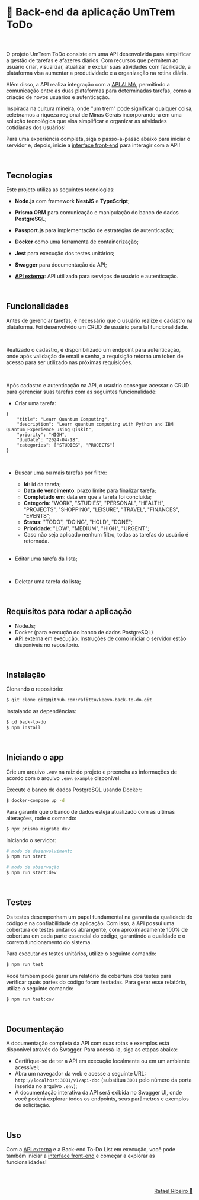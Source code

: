 # 📝 Back-end da aplicação UmTrem ToDo

###

<br>

O projeto UmTrem ToDo consiste em uma API desenvolvida para simplificar a gestão de tarefas e afazeres diários. Com recursos que permitem ao usuário criar, visualizar, atualizar e excluir suas atividades com facilidade, a plataforma visa aumentar a produtividade e a organização na rotina diária.

Além disso, a API realiza integração com a [API ALMA](https://github.com/rafittu/back-alma), permitindo a comunicação entre as duas plataformas para determinadas tarefas, como a criação de novos usuários e autenticação.

Inspirada na cultura mineira, onde "um trem" pode significar qualquer coisa, celebramos a riqueza regional de Minas Gerais incorporando-a em uma solução tecnológica que visa simplificar e organizar as atividades cotidianas dos usuários!

Para uma experiência completa, siga o passo-a-passo abaixo para iniciar o servidor e, depois, inicie a [interface front-end](https://github.com/rafittu/keevo-front-to-do) para interagir com a API!

<br>

## Tecnologias

Este projeto utiliza as seguintes tecnologias:

- **Node.js** com framework **NestJS** e **TypeScript**;
- **Prisma ORM** para comunicação e manipulação do banco de dados **PostgreSQL**;
- **Passport.js** para implementação de estratégias de autenticação;

- **Docker** como uma ferramenta de containerização;
- **Jest** para execução dos testes unitários;
- **Swagger** para documentação da API;

- **[API externa](https://github.com/rafittu/back-alma)**: API utilizada para serviços de usuário e autenticação.

<br>

## Funcionalidades

Antes de gerenciar tarefas, é necessário que o usuário realize o cadastro na plataforma. Foi desenvolvido um CRUD de usuário para tal funcionalidade.

<br>

Realizado o cadastro, é disponibilizado um endpoint para autenticação, onde após validação de email e senha, a requisição retorna um token de acesso para ser utilizado nas próximas requisições.

<br>

Após cadastro e autenticação na API, o usuário consegue acessar o CRUD para gerenciar suas tarefas com as seguintes funcionalidade:

- Criar uma tarefa:
```
{
	"title": "Learn Quantum Computing",
	"description": "Learn quantum computing with Python and IBM Quantum Experience using Qiskit",
	"priority": "HIGH",
	"dueDate": "2024-04-18",
	"categories": ["STUDIES", "PROJECTS"]
}
```

<br>

- Buscar uma ou mais tarefas por filtro:
    - **Id**: id da tarefa;
    - **Data de vencimento**: prazo limite para finalizar tarefa;
    - **Completado em**: data em que a tarefa foi concluída;
    - **Categoria**: "WORK", "STUDIES", "PERSONAL", "HEALTH", "PROJECTS", "SHOPPING", "LEISURE", "TRAVEL", "FINANCES", "EVENTS";
    - **Status**: "TODO", "DOING", "HOLD", "DONE";
    - **Prioridade**: "LOW", "MEDIUM", "HIGH", "URGENT";
    - Caso não seja aplicado nenhum filtro, todas as tarefas do usuário é retornada.

  <br>

- Editar uma tarefa da lista;
  
<br>

- Deletar uma tarefa da lista;

<br>

## Requisitos para rodar a aplicação

- NodeJs;
- Docker (para execução do banco de dados PostgreSQL)
- [API externa](https://github.com/rafittu/back-alma) em execução. Instruções de como iniciar o servidor estão disponíveis no repositório.

<br>

## Instalação

Clonando o repositório:

```bash
$ git clone git@github.com:rafittu/keevo-back-to-do.git
```

Instalando as dependências:

```bash
$ cd back-to-do
$ npm install
```

<br>

## Iniciando o app

Crie um arquivo `.env` na raiz do projeto e preencha as informações de acordo com o arquivo `.env.example` disponível.

Execute o banco de dados PostgreSQL usando Docker:

```bash
$ docker-compose up -d
```

Para garantir que o banco de dados esteja atualizado com as ultimas alterações, rode o comando:

```bash
$ npx prisma migrate dev
```

Iniciando o servidor:

```bash
# modo de desenvolvimento
$ npm run start

# modo de observação
$ npm run start:dev
```

<br>

## Testes

Os testes desempenham um papel fundamental na garantia da qualidade do código e na confiabilidade da aplicação. Com isso, à API possui uma cobertura de testes unitários abrangente, com aproximadamente 100% de cobertura em cada parte essencial do código, garantindo a qualidade e o correto funcionamento do sistema.

Para executar os testes unitários, utilize o seguinte comando:

```bash
$ npm run test
```

Você também pode gerar um relatório de cobertura dos testes para verificar quais partes do código foram testadas. Para gerar esse relatório, utilize o seguinte comando:

```bash
$ npm run test:cov
```

<br>

## Documentação

A documentação completa da API com suas rotas e exemplos está disponível através do Swagger. Para acessá-la, siga as etapas abaixo:

- Certifique-se de ter a API em execução localmente ou em um ambiente acessível;
- Abra um navegador da web e acesse a seguinte URL: `http://localhost:3001/v1/api-doc` (substitua `3001` pelo número da porta inserida no arquivo `.env`);
- A documentação interativa da API será exibida no Swagger UI, onde você poderá explorar todos os endpoints, seus parâmetros e exemplos de solicitação.

<br>

## Uso

Com a [API externa](https://github.com/rafittu/back-alma) e a Back-end To-Do List em execução, você pode também iniciar a [interface front-end](https://github.com/rafittu/keevo-front-to-do) e começar a explorar as funcionalidades!

<br>

##

<p align="right">
  <a href="https://www.linkedin.com/in/rafittu/">Rafael Ribeiro 🚀</a>
</p>
